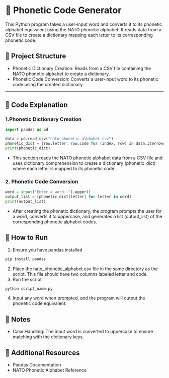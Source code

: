 # 📘 Phonetic Code Generator

This Python program takes a user-input word and converts it to its phonetic alphabet equivalent using the NATO phonetic alphabet. It reads data from a CSV file to create a dictionary mapping each letter to its corresponding phonetic code.

## 📂 Project Structure

- Phonetic Dictionary Creation: Reads from a CSV file containing the NATO phonetic alphabet to create a dictionary.
- Phonetic Code Conversion: Converts a user-input word to its phonetic code using the created dictionary.

---

## 🔧 Code Explanation

### 1.Phonetic Dictionary Creation
```python
import pandas as pd

data = pd.read_csv("nato_phonetic_alphabet.csv")
phonetic_dict = {row.letter: row.code for (index, row) in data.iterrows()}
print(phonetic_dict)
```
- This section reads the NATO phonetic alphabet data from a CSV file and uses dictionary comprehension to create a dictionary (phonetic_dict) where each letter is mapped to its phonetic code.

### 2. Phonetic Code Conversion
```python
word = input("Enter a word: ").upper()
output_list = [phonetic_dict[letter] for letter in word]
print(output_list)
```
- After creating the phonetic dictionary, the program prompts the user for a word, converts it to uppercase, and generates a list (output_list) of the corresponding phonetic alphabet codes.

## 🚀 How to Run
1. Ensure you have pandas installed
```bash
pip install pandas
```
2. Place the nato_phonetic_alphabet.csv file in the same directory as the script. This file should have two columns labeled letter and code.
3. Run the script
```bash
python script_name.py
```
4. Input any word when prompted, and the program will output the phonetic code equivalent.

## 📝 Notes
- Case Handling: The input word is converted to uppercase to ensure matching with the dictionary keys.
  
## 🔗 Additional Resources
- Pandas Documentation
- NATO Phonetic Alphabet Reference
